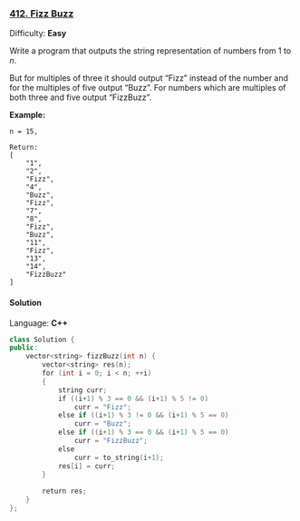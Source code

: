### [412\. Fizz Buzz](https://leetcode.com/problems/fizz-buzz/)

Difficulty: **Easy**


Write a program that outputs the string representation of numbers from 1 to _n_.

But for multiples of three it should output “Fizz” instead of the number and for the multiples of five output “Buzz”. For numbers which are multiples of both three and five output “FizzBuzz”.

**Example:**

```
n = 15,

Return:
[
    "1",
    "2",
    "Fizz",
    "4",
    "Buzz",
    "Fizz",
    "7",
    "8",
    "Fizz",
    "Buzz",
    "11",
    "Fizz",
    "13",
    "14",
    "FizzBuzz"
]
```


#### Solution

Language: **C++**

```c++
class Solution {
public:
    vector<string> fizzBuzz(int n) {
        vector<string> res(n);
        for (int i = 0; i < n; ++i)
        {
            string curr;
            if ((i+1) % 3 == 0 && (i+1) % 5 != 0)
                curr = "Fizz";
            else if ((i+1) % 3 != 0 && (i+1) % 5 == 0)
                curr = "Buzz";
            else if ((i+1) % 3 == 0 && (i+1) % 5 == 0)
                curr = "FizzBuzz";
            else
                curr = to_string(i+1);
            res[i] = curr;
        }
        
        return res;
    }
};
```

